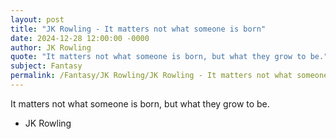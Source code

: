 ```yaml
---
layout: post
title: "JK Rowling - It matters not what someone is born"
date: 2024-12-28 12:00:00 -0000
author: JK Rowling
quote: "It matters not what someone is born, but what they grow to be."
subject: Fantasy
permalink: /Fantasy/JK Rowling/JK Rowling - It matters not what someone is born
---
```


It matters not what someone is born, but what they grow to be.

- JK Rowling
